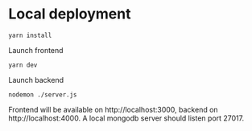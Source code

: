 # Local deployment
```
yarn install
```
Launch frontend
```
yarn dev
```
Launch backend
```
nodemon ./server.js
```

Frontend will be available on http://localhost:3000, backend on http://localhost:4000. A local mongodb server should
listen port 27017.
